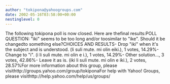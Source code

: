 ```yaml
---
author: "tokipona@yahoogroups.com"
date: 2002-05-16T03:58:00+00:00
nestinglevel: 0
---
```

The following tokipona poll is now closed. Here are thefinal results:POLL QUESTION: "iki" seems to be too long and/or toosimilar to "ike". Should it be changedto something else?CHOICES AND RESULTS- Drop "iki" when it's the subject and is understood. (li suli mute. mi olin eiki.), 1 votes, 14.29%- Change to "i". (i li suli mute. mi olin e i.), 1 votes, 14.29%- Other solution..., 3 votes, 42.86%- Leave it as is. (iki li suli mute. mi olin e iki.), 2 votes, 28.57%For more information about this group, please visithttp://groups.yahoo.com/group/tokiponaFor help with Yahoo! Groups, please visithttp://help.yahoo.com/help/us/groups/